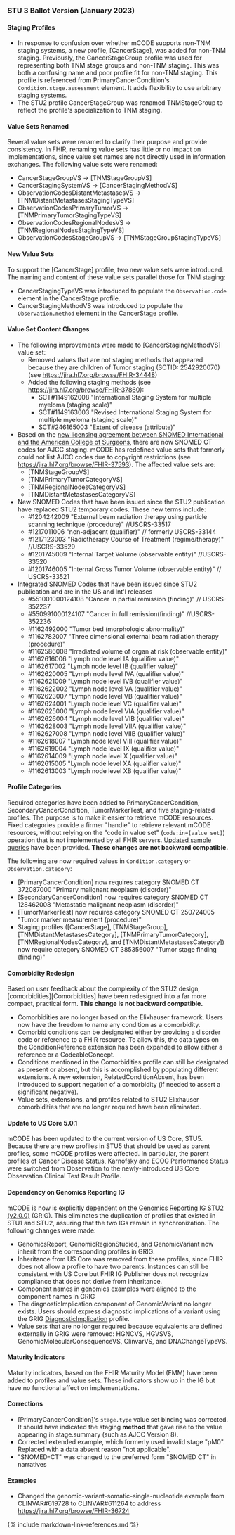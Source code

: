 ### STU 3 Ballot Version  (January 2023)

#### Staging Profiles

* In response to confusion over whether mCODE supports non-TNM staging systems, a new profile, [CancerStage], was added for non-TNM staging. Previously, the CancerStageGroup profile was used for representing both TNM stage groups and non-TNM staging. This was both a confusing name and poor profile fit for non-TNM staging. This profile is referenced from PrimaryCancerCondition's `Condition.stage.assessment` element. It adds flexibility to use arbitrary staging systems.
* The STU2 profile CancerStageGroup was renamed TNMStageGroup to reflect the profile's specialization to TNM staging.

#### Value Sets Renamed

Several value sets were renamed to clarify their purpose and provide consistency. In FHIR, renaming value sets has little or no impact on implementations, since value set names are not directly used in information exchanges. The following value sets were renamed:

* CancerStageGroupVS -> [TNMStageGroupVS]
* CancerStagingSystemVS -> [CancerStagingMethodVS]
* ObservationCodesDistantMetastasesVS -> [TNMDistantMetastasesStagingTypeVS]
* ObservationCodesPrimaryTumorVS -> [TNMPrimaryTumorStagingTypeVS]
* ObservationCodesRegionalNodesVS -> [TNMRegionalNodesStagingTypeVS]
* ObservationCodesStageGroupVS -> [TNMStageGroupStagingTypeVS]

#### New Value Sets

To support the [CancerStage] profile, two new value sets were introduced. The naming and content of these value sets parallel those for TNM staging:

* CancerStagingTypeVS was introduced to populate the `Observation.code` element in the CancerStage profile.
* CancerStagingMethodVS was introduced to populate the `Observation.method` element in the CancerStage profile.

#### Value Set Content Changes

* The following improvements were made to [CancerStagingMethodVS] value set:
  * Removed values that are not staging methods that appeared because they are children of Tumor staging (SCTID: 2542920070) (see https://jira.hl7.org/browse/FHIR-34448)
  * Added the following staging methods (see https://jira.hl7.org/browse/FHIR-37860):
    * SCT#1149162008 "International Staging System for multiple myeloma (staging scale)"
    * SCT#1149163003 "Revised International Staging System for multiple myeloma (staging scale)"
    * SCT#246165003 "Extent of disease (attribute)"
* Based on the [new licensing agreement between SNOMED International and the American College of Surgeons](https://www.snomed.org/news-and-events/articles/SNOMED-ACS-AJCC-licensing-agreement), there are now SNOMED CT codes for AJCC staging. mCODE has redefined value sets that formerly could not list AJCC codes due to copyright restrictions (see https://jira.hl7.org/browse/FHIR-37593). The affected value sets are:
  * [TNMStageGroupVS]
  * [TNMPrimaryTumorCategoryVS]
  * [TNMRegionalNodesCategoryVS]
  * [TNMDistantMetastasesCategoryVS]
* New SNOMED Codes that have been issued since the STU2 publication have replaced STU2 temporary codes. These new terms include:
  * #1204242009  "External beam radiation therapy using particle scanning technique (procedure)" //USCRS-33517
  * #1217011006  "non-adjacent (qualifier)" // formerly USCRS-33144
  * #1217123003 "Radiotherapy Course of Treatment (regime/therapy)" //USCRS-33529
  * #1201745009 "Internal Target Volume (observable entity)" //USCRS-33520
  * #1201746005  "Internal Gross Tumor Volume (observable entity)" // USCRS-33521
* Integrated SNOMED Codes that have been issued since STU2 publication and are in the US and Int'l releases
  * #551001000124108  "Cancer in partial remission (finding)" // USCRS-352237
  * #550991000124107  "Cancer in full remission(finding)" //USCRS-352236
  * #1162492000 "Tumor bed (morphologic abnormality)"
  * #1162782007 "Three dimensional external beam radiation therapy (procedure)"
  * #1162586008 "Irradiated volume of organ at risk (observable entity)"
  * #1162616006 "Lymph node level IA (qualifier value)"
  * #1162617002 "Lymph node level IB (qualifier value)"
  * #1162620005 "Lymph node level IVA (qualifier value)"
  * #1162621009 "Lymph node level IVB (qualifier value)"
  * #1162622002 "Lymph node level VA (qualifier value)"
  * #1162623007 "Lymph node level VB (qualifier value)"
  * #1162624001 "Lymph node level VC (qualifier value)"
  * #1162625000 "Lymph node level VIA (qualifier value)"
  * #1162626004 "Lymph node level VIB (qualifier value)"
  * #1162628003 "Lymph node level VIIA (qualifier value)"
  * #1162627008 "Lymph node level VIIB (qualifier value)"
  * #1162618007 "Lymph node level VIII (qualifier value)"
  * #1162619004 "Lymph node level IX (qualifier value)"
  * #1162614009 "Lymph node level X (qualifier value)"
  * #1162615005 "Lymph node level XA (qualifier value)"
  * #1162613003 "Lymph node level XB (qualifier value)"

#### Profile Categories

Required categories have been added to PrimaryCancerCondition, SecondaryCancerCondition, TumorMarkerTest, and five staging-related profiles. The purpose is to make it easier to retrieve mCODE resources. Fixed categories provide a firmer "handle" to retrieve relevant mCODE resources, without relying on the "code in value set" (`code:in=[value set]`) operation that is not implemented by all FHIR servers. [Updated sample queries](conformance-general.html#support-querying-mcode-conforming-resources) have been provided. **These changes are not backward compatible.**

The following are now required values in `Condition.category` or `Observation.category`:

* [PrimaryCancerCondition] now requires category SNOMED CT 372087000 "Primary malignant neoplasm (disorder)"
* [SecondaryCancerCondition] now requires category SNOMED CT 128462008 "Metastatic malignant neoplasm (disorder)"
* [TumorMarkerTest] now requires category SNOMED CT 250724005 "Tumor marker measurement (procedure)"
* Staging profiles ([CancerStage], [TNMStageGroup], [TNMDistantMetastasesCategory], [TNMPrimaryTumorCategory], [TNMRegionalNodesCategory], and [TNMDistantMetastasesCategory]) now require category SNOMED CT 385356007 "Tumor stage finding (finding)"

#### Comorbidity Redesign

Based on user feedback about the complexity of the STU2 design, [comorbidities][Comorbidities] have been redesigned into a far more compact, practical form. **This change is not backward compatible.**

* Comorbidities are no longer based on the Elixhauser framework. Users now have the freedom to name any condition as a comorbidity.
* Comorbid conditions can be designated either by providing a disorder code or reference to a FHIR resource. To allow this, the data types on the ConditionReference extension has been expanded to allow either a reference or a CodeableConcept.
* Conditions mentioned in the Comorbidities profile can still be designated as present or absent, but this is accomplished by populating different extensions. A new extension, RelatedConditionAbsent, has been introduced to support negation of a comorbidity (if needed to assert a significant negative).
* Value sets, extensions, and profiles related to STU2 Elixhauser comorbidities that are no longer required have been eliminated.

#### Update to US Core 5.0.1

mCODE has been updated to the current version of US Core, STU5. Because there are new profiles in STU5 that should be used as parent profiles, some mCODE profiles were affected. In particular, the parent profiles of Cancer Disease Status, Karnofsky and ECOG Performance Status were switched from Observation to the newly-introduced US Core Observation Clinical Test Result Profile.

#### Dependency on Genomics Reporting IG

mCODE is now is explicitly dependent on the [Genomics Reporting IG STU2 (v2.0.0)](http://hl7.org/fhir/uv/genomics-reporting/STU2/index.html) (GRIG). This eliminates the duplication of profiles that existed in STU1 and STU2, assuring that the two IGs remain in synchronization. The following changes were made:

* GenomicsReport, GenomicRegionStudied, and GenomicVariant now inherit from the corresponding profiles in GRIG.
* Inheritance from US Core was removed from these profiles, since FHIR does not allow a profile to have two parents. Instances can still be consistent with US Core but FHIR IG Publisher does not recognize compliance that does not derive from inheritance.
* Component names in genomics examples were aligned to the component names in GRIG
* The diagnosticImplication component of GenomicVariant no longer exists. Users should express diagnostic implications of a variant using the GRIG [DiagnosticImplication](http://hl7.org/fhir/uv/genomics-reporting/STU2/StructureDefinition-diagnostic-implication.html) profile.
* Value sets that are no longer required because equivalents are defined externally in GRIG were removed: HGNCVS, HGVSVS, GenomicMolecularConsequenceVS, ClinvarVS, and DNAChangeTypeVS.

#### Maturity Indicators

Maturity indicators, based on the FHIR Maturity Model (FMM) have been added to profiles and value sets. These indicators show up in the IG but have no functional affect on implementations.

#### Corrections

* [PrimaryCancerCondition]'s `stage.type` value set binding was corrected. It should have indicated the staging **method** that gave rise to the value appearing in stage.summary (such as AJCC Version 8).
* Corrected extended example, which formerly used invalid stage "pM0". Replaced with a data absent reason "not applicable".
* "SNOMED-CT" was changed to the preferred form "SNOMED CT" in narratives

#### Examples

* Changed the genomic-variant-somatic-single-nucleotide example from CLINVAR#619728 to CLINVAR#611264 to address https://jira.hl7.org/browse/FHIR-36724


{% include markdown-link-references.md %}
